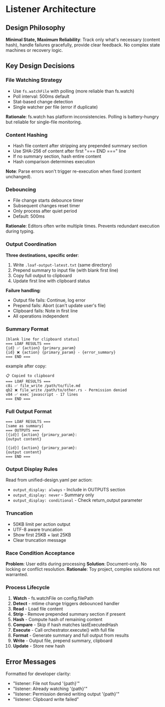 # Listener Architecture

## Design Philosophy

**Minimal State, Maximum Reliability**: Track only what's necessary (content hash), handle failures gracefully, provide clear feedback. No complex state machines or recovery logic.

## Key Design Decisions

### File Watching Strategy
- Use `fs.watchFile` with polling (more reliable than fs.watch)
- Poll interval: 500ms default
- Stat-based change detection
- Single watcher per file (error if duplicate)

**Rationale**: fs.watch has platform inconsistencies. Polling is battery-hungry but reliable for single-file monitoring.

### Content Hashing
- Hash file content after stripping any prepended summary section
- Use SHA-256 of content after first "=== END ===" line
- If no summary section, hash entire content
- Hash comparison determines execution

**Note**: Parse errors won't trigger re-execution when fixed (content unchanged).

### Debouncing
- File change starts debounce timer
- Subsequent changes reset timer
- Only process after quiet period
- Default: 500ms

**Rationale**: Editors often write multiple times. Prevents redundant execution during typing.

### Output Coordination

**Three destinations, specific order**:
1. Write `.loaf-output-latest.txt` (same directory)
2. Prepend summary to input file (with blank first line)
3. Copy full output to clipboard
4. Update first line with clipboard status

**Failure handling**:
- Output file fails: Continue, log error
- Prepend fails: Abort (can't update user's file)
- Clipboard fails: Note in first line
- All operations independent

### Summary Format
```
[blank line for clipboard status]
=== LOAF RESULTS ===
{id} ✅ {action} {primary_param}
{id} ❌ {action} {primary_param} - {error_summary}
=== END ===
```

example after copy:

```
📋 Copied to clipboard
=== LOAF RESULTS ===
c8i ✅ file_write /path/to/file.md
qb2 ❌ file_write /path/to/other.rs - Permission denied
v84 ✅ exec javascript - 17 lines
=== END ===
```

### Full Output Format
```
=== LOAF RESULTS ===
[same as summary]
=== OUTPUTS ===
[{id}] {action} {primary_param}:
{output content}

[{id}] {action} {primary_param}:
{output content}
=== END ===
```

### Output Display Rules
Read from unified-design.yaml per action:
- `output_display: always` - Include in OUTPUTS section
- `output_display: never` - Summary only
- `output_display: conditional` - Check return_output parameter

### Truncation
- 50KB limit per action output
- UTF-8 aware truncation
- Show first 25KB + last 25KB
- Clear truncation message

### Race Condition Acceptance
**Problem**: User edits during processing
**Solution**: Document-only. No locking or conflict resolution.
**Rationale**: Toy project, complex solutions not warranted.

### Process Lifecycle
1. **Watch** - fs.watchFile on config.filePath
2. **Detect** - mtime change triggers debounced handler
3. **Read** - Load file content
4. **Strip** - Remove prepended summary section if present
5. **Hash** - Compute hash of remaining content
6. **Compare** - Skip if hash matches lastExecutedHash
7. **Execute** - Call orchestrator.execute() with full file
8. **Format** - Generate summary and full output from results
9. **Write** - Output file, prepend summary, clipboard
10. **Update** - Store new hash

## Error Messages

Formatted for developer clarity:
- "listener: File not found '{path}'"
- "listener: Already watching '{path}'"
- "listener: Permission denied writing output '{path}'"
- "listener: Clipboard write failed"

